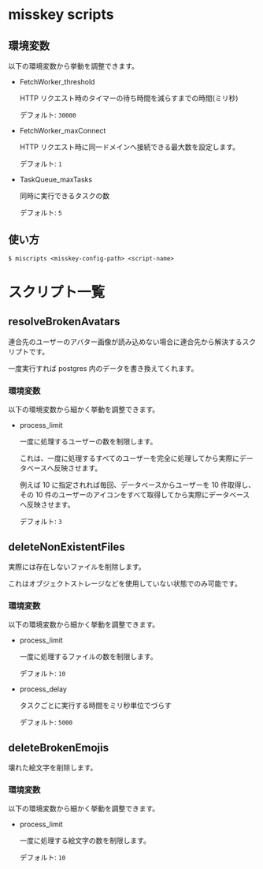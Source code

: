# misskey scripts

## 環境変数

以下の環境変数から挙動を調整できます。

- FetchWorker_threshold

  HTTP リクエスト時のタイマーの待ち時間を減らすまでの時間(ミリ秒)

  デフォルト: `30000`

- FetchWorker_maxConnect

  HTTP リクエスト時に同一ドメインへ接続できる最大数を設定します。

  デフォルト: `1`

- TaskQueue_maxTasks

  同時に実行できるタスクの数

  デフォルト: `5`

## 使い方

```plain
$ miscripts <misskey-config-path> <script-name>
```

# スクリプト一覧

## resolveBrokenAvatars

連合先のユーザーのアバター画像が読み込めない場合に連合先から解決するスクリプトです。

一度実行すれば postgres 内のデータを書き換えてくれます。

### 環境変数

以下の環境変数から細かく挙動を調整できます。

- process_limit

  一度に処理するユーザーの数を制限します。

  これは、一度に処理するすべてのユーザーを完全に処理してから実際にデータベースへ反映させます。

  例えば 10 に指定されれば毎回、データベースからユーザーを 10 件取得し、その 10 件のユーザーのアイコンをすべて取得してから実際にデータベースへ反映させます。

  デフォルト: `3`

## deleteNonExistentFiles

実際には存在しないファイルを削除します。

これはオブジェクトストレージなどを使用していない状態でのみ可能です。

### 環境変数

以下の環境変数から細かく挙動を調整できます。

- process_limit

  一度に処理するファイルの数を制限します。

  デフォルト: `10`

- process_delay

  タスクごとに実行する時間をミリ秒単位でづらす

  デフォルト: `5000`

## deleteBrokenEmojis

壊れた絵文字を削除します。

### 環境変数

以下の環境変数から細かく挙動を調整できます。

- process_limit

  一度に処理する絵文字の数を制限します。

  デフォルト: `10`
